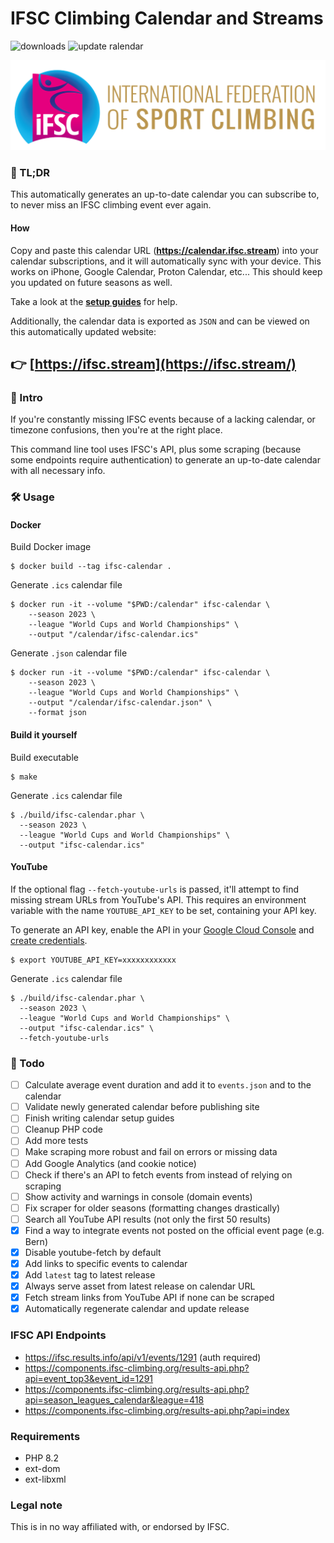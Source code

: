 # IFSC Climbing Calendar and Streams
![downloads](https://img.shields.io/github/downloads/sportclimbing/ifsc-calendar/total?color=green&label=Downloads)
![update ralendar](https://github.com/sportclimbing/ifsc-calendar/actions/workflows/update-calendar.yml/badge.svg)

![ifsc-logo](resources/images/ifsc-logo.png)

### 📖 TL;DR
This automatically generates an up-to-date calendar you can subscribe to, to never miss an IFSC climbing event ever again.

#### How
Copy and paste this calendar URL (**https://calendar.ifsc.stream**) into your calendar subscriptions, and it will
automatically sync with your device. This works on iPhone, Google Calendar, Proton Calendar, etc... This should keep
you updated on future seasons as well.

Take a look at the **[setup guides](https://github.com/sportclimbing/ifsc-calendar/wiki)** for help.

Additionally, the calendar data is exported as `JSON` and can be viewed on this automatically updated
website:

## 👉 [https://ifsc.stream](https://ifsc.stream/)

### 👀 Intro
If you're constantly missing IFSC events because of a lacking calendar, or timezone confusions,
then you're at the right place.

This command line tool uses IFSC's API, plus some scraping (because some endpoints require 
authentication) to generate an up-to-date calendar with all necessary info.

### 🛠 Usage

#### Docker
Build Docker image
```shell
$ docker build --tag ifsc-calendar .
```
Generate `.ics` calendar file
```shell
$ docker run -it --volume "$PWD:/calendar" ifsc-calendar \
    --season 2023 \
    --league "World Cups and World Championships" \
    --output "/calendar/ifsc-calendar.ics"
```

Generate `.json` calendar file
```shell
$ docker run -it --volume "$PWD:/calendar" ifsc-calendar \
    --season 2023 \
    --league "World Cups and World Championships" \
    --output "/calendar/ifsc-calendar.json" \
    --format json
```

#### Build it yourself
Build executable
```shell
$ make
```

Generate `.ics` calendar file
```
$ ./build/ifsc-calendar.phar \
  --season 2023 \
  --league "World Cups and World Championships" \
  --output "ifsc-calendar.ics"
```

#### YouTube
If the optional flag `--fetch-youtube-urls` is passed, it'll attempt to find missing stream URLs from YouTube's
API. This requires an environment variable with the name `YOUTUBE_API_KEY` to be set, containing your API key.

To generate an API key, enable the API in your [Google Cloud Console](https://console.cloud.google.com/apis/api/youtube.googleapis.com/)
and [create credentials](https://console.cloud.google.com/apis/credentials).

```shell
$ export YOUTUBE_API_KEY=xxxxxxxxxxxx
```

Generate `.ics` calendar file
```shell
$ ./build/ifsc-calendar.phar \
  --season 2023 \
  --league "World Cups and World Championships" \
  --output "ifsc-calendar.ics" \
  --fetch-youtube-urls
```

### 🔧 Todo
 - [ ] Calculate average event duration and add it to `events.json` and to the calendar
 - [ ] Validate newly generated calendar before publishing site
 - [ ] Finish writing calendar setup guides
 - [ ] Cleanup PHP code
 - [ ] Add more tests
 - [ ] Make scraping more robust and fail on errors or missing data
 - [ ] Add Google Analytics (and cookie notice)
 - [ ] Check if there's an API to fetch events from instead of relying on scraping
 - [ ] Show activity and warnings in console (domain events)
 - [ ] Fix scraper for older seasons (formatting changes drastically)
 - [ ] Search all YouTube API results (not only the first 50 results)
 - [x] Find a way to integrate events not posted on the official event page (e.g. Bern)
 - [x] Disable youtube-fetch by default
 - [x] Add links to specific events to calendar
 - [x] Add `latest` tag to latest release
 - [x] Always serve asset from latest release on calendar URL
 - [x] Fetch stream links from YouTube API if none can be scraped
 - [x] Automatically regenerate calendar and update release

### IFSC API Endpoints
 - https://ifsc.results.info/api/v1/events/1291 (auth required)
 - https://components.ifsc-climbing.org/results-api.php?api=event_top3&event_id=1291
 - https://components.ifsc-climbing.org/results-api.php?api=season_leagues_calendar&league=418
 - https://components.ifsc-climbing.org/results-api.php?api=index

### Requirements
- PHP 8.2
- ext-dom
- ext-libxml

### Legal note
This is in no way affiliated with, or endorsed by IFSC.

